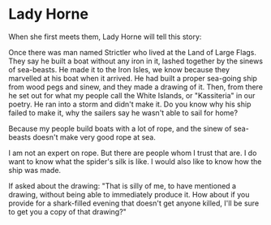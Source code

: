# Lady Horne

When she first meets them, Lady Horne will tell this story:

Once there was man named Strictler who lived at the Land of Large Flags. They say he built a boat without any iron in it, lashed together by the sinews of sea-beasts. He made it to the Iron Isles, we know because they marvelled at his boat when it arrived. He had built a proper sea-going ship from wood pegs and sinew, and they made a drawing of it. Then, from there he set out for what my people call the White Islands, or "Kassiteria" in our poetry. He ran into a storm and didn't make it. Do you know why his ship failed to make it, why the sailers say he wasn't able to sail for home?

Because my people build boats with a lot of rope, and the sinew of sea-beasts doesn't make very good rope at sea.

I am not an expert on rope. But there are people whom I trust that are. I do want to know what the spider's silk is like. I would also like to know how the ship was made.

If asked about the drawing: "That is silly of me, to have mentioned a drawing, without being able to immediately produce it. How about if you provide for a shark-filled evening that doesn't get anyone killed, I'll be sure to get you a copy of that drawing?"


